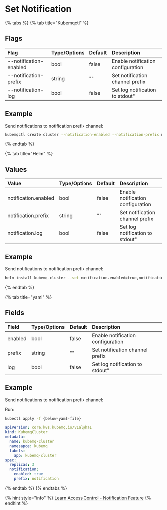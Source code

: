 # Set Notification

{% tabs %}
{% tab title="Kubemqctl" %}
## Flags

| Flag | Type/Options | Default | Description |
| :--- | :--- | :--- | :--- |
| --notification-enabled | bool | false | Enable notification configuration |
| --notification-prefix | string | "" | Set notification channel prefix |
| --notification-log | bool | false | Set log notification to stdout" |

## Example

Send notifications to notification prefix channel:

```bash
kubemqctl create cluster --notification-enabled --notification-prefix notification
```
{% endtab %}

{% tab title="Helm" %}
## Values

| Value | Type/Options | Default | Description |
| :--- | :--- | :--- | :--- |
| notification.enabled | bool | false | Enable notification configuration |
| notification.prefix | string | "" | Set notification channel prefix |
| notification.log | bool | false | Set log notification to stdout" |

## Example

Send notifications to notification prefix channel:

```bash
helm install kubemq-cluster --set notification.enabled=true,notification.prefix=notification  kubemq-charts/kubemq
```
{% endtab %}

{% tab title="yaml" %}
## Fields

| Field | Type/Options | Default | Description |
| :--- | :--- | :--- | :--- |
|enabled | bool | false | Enable notification configuration |
|prefix | string | "" | Set notification channel prefix |
| log | bool | false | Set log notification to stdout" |


## Example

Send notifications to notification prefix channel:

Run:

```bash
kubectl apply -f {below-yaml-file}
```

```yaml
apiVersion: core.k8s.kubemq.io/v1alpha1
kind: KubemqCluster
metadata:
  name: kubemq-cluster
  namesapce: kubemq
  labels:
    app: kubemq-cluster
spec:
  replicas: 3
  notification:
    enabled: true
    prefix: notification
```
{% endtab %}
{% endtabs %}

{% hint style="info" %}
[Learn Access Control - Notification Feature](../../learn/access-control/notification.md)
{% endhint %}

